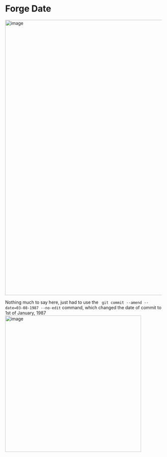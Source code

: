 # Forge Date
  <img width="882" alt="image" src="https://github.com/Chalhotra/git-exercises-writeups/assets/135652026/1a81bad7-8d3f-4b9b-af1e-79f3f4653dd3">


Nothing much to say here, just had to use the ``` git commit --amend --date=03-08-1987 --no-edit``` command, which changed the date of commit to 1st of January, 1987 <br><img width="437" alt="image" src="https://github.com/Chalhotra/git-exercises-writeups/assets/135652026/1c339768-f701-4c3a-8abb-9e47fd772351">
